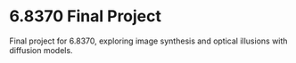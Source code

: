 # 6.8370 Final Project
Final project for 6.8370, exploring image synthesis and optical illusions with diffusion models.
